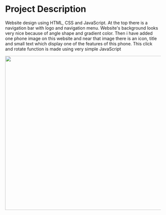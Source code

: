 # Project Description 
Website design using HTML, CSS and JavaScript. At the top there is a navigation bar with logo and navigation menu. Website's background looks very nice because of angle shape and gradient color. Then i have added one phone image on this website and near that image there is an icon, title and small text which display one of the features of this phone. This click and rotate function is made using very simple JavaScript

<img src="https://github.com/Daniyal11355/project-try-/blob/main/Gif.gif " width="1000" height="500" />





